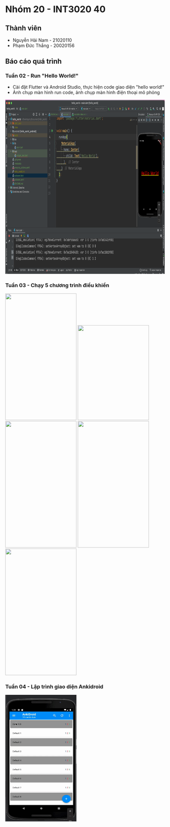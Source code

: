 # Nhóm 20 - INT3020 40
## Thành viên
- Nguyễn Hải Nam - 21020110
- Phạm Đức Thắng - 20020156

## Báo cáo quá trình

### Tuần 02 - Run "Hello World!"
+ Cài đặt Flutter và Android Studio, thực hiện code giao diện "hello world!"
+ Ảnh chụp màn hình run code, ảnh chụp màn hình điện thoại mô phỏng

<img src="1.png" width="800" height="551"/>

### Tuần 03 - Chạy 5 chương trình điều khiển
<img src="1.GIF" width="225" height="400"/>
<img src="2.GIF" width="225" height="300"/>
<img src="3.GIF" width="225" height="400"/>
<img src="4.GIF" width="225" height="400"/>
<img src="5.GIF" width="225" height="400"/>

### Tuần 04 - Lập trình giao diện Ankidroid
<img src="week4.gif" width="225" height="400"/>
